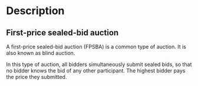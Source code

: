 # Description

## First-price sealed-bid auction

A first-price sealed-bid auction (FPSBA) is a common type of auction. It is also known as blind auction.

In this  type of auction, all bidders simultaneously submit sealed bids, so that no bidder knows the bid of any other participant. The highest bidder pays the price they submitted.
